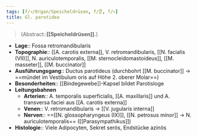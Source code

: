 ```yaml
---
tags: [f/💀/Organ/Speicheldrüsen, f/👂, f/💀]
title: Gl. parotidea
---
```

> (Abstract::**[[Speicheldrüsen]].**)
- **Lage**:: Fossa retromandibularis
- **Topographie**:: [[A. carotis externa]], V. retromandibularis, [[N. facialis (VII)]], N. auriculotemporalis, [[M. sternocleidomastoideus]], [[M. masseter]], [[M. buccinator]]
- **Ausführungsgang**:: Ductus parotideus (durchbohrt [[M. buccinator]] → ==mündet im Vestibulum oris auf Höhe 2. oberer Molar==)
- **Besonderheiten**:: [[Bindegewebe]]-Kapsel bildet Parotisloge
- **Leitungsbahnen**
	- **Arterien**:: A. temporalis superficialis, [[A. maxillaris]] und A. transversa faciei aus [[A. carotis externa]]
	- **Venen**:: V. retromandibularis → [[V. jugularis interna]]
	- **Nerven**:: ==[[N. glossopharyngeus (IX)]], [[N. petrosus minor]] → N. auriculotemporalis== ([[Parasympathikus]])
- **Histologie**:: Viele Adipocyten, Sekret serös, Endstücke azinös